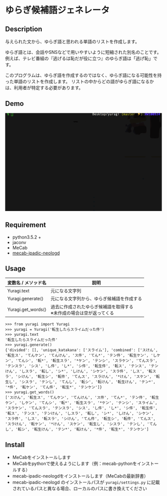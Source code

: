 ゆらぎ候補語ジェネレータ
===

## Description
与えられた文から、ゆらぎ語と思われる単語のリストを作成します。

ゆらぎ語とは、会話やSNSなどで用いやすいように短縮された別名のことです。
例えば、テレビ番組の『逃げるは恥だが役に立つ』のゆらぎ語は「逃げ恥」です。

このプログラムは、ゆらぎ語を作成するのではなく、ゆらぎ語になる可能性を持った単語のリストを作成します。
リストの中からどの語がゆらぎ語になるかは、利用者が特定する必要があります。

## Demo

![デモ画面](demo.gif)

## Requirement
- python3.5.2 +
- jaconv
- MeCab
- [mecab-ipadic-neologd](https://github.com/neologd/mecab-ipadic-neologd)

## Usage
|変数名 / メソッド名|説明|
|-|-|
|Yuragi.text|元になる文字列|
|Yuragi.generate()|元になる文字列から、ゆらぎ候補語を作成する|
|Yuragi.get_words()|過去に作成されたゆらぎ候補語を取得する<br>※未作成の場合は空が返ってくる|

```
>>> from yuragi import Yuragi
>>> yuragi = Yuragi('転生したらスライムだった件')
>>> yuragi.text
'転生したらスライムだった件'
>>> yuragi.generate()
{'divided': [], 'unique_katakana': ['スライム'], 'combined': ['スけん', '転生ス', 'てんケン', 'てんけん', 'ス件', 'てん*', 'テン件', '転生ケン', 'しケン', 'てんシ', '転*', '転生スラ', '*ケン', 'テンシ', 'スラケン', 'てんスラ', 'テンスラ', 'シス', 'し件', 'し*', 'シ件', '転生件', '転ス', 'テンス', 'テンけん', 'しスラ', '転し', 'シ*', 'しけん', 'シケン', 'スラ件', 'しス', '転スラ', 'シけん', '転生シ', '転件', 'てんス', 'スラけん', '*けん', 'スケン', '転生し', 'シスラ', 'テンし', 'てんし', '転シ', '転けん', '転生けん', 'テン*', '*件', '転ケン', 'てん件', '転生*', 'テンケン']}
>>> yuragi.get_words()
['スけん', '転生ス', 'てんケン', 'てんけん', 'ス件', 'てん*', 'テン件', '転生ケン', 'しケン', 'てんシ', '転*', '転生スラ', '*ケン', 'テンシ', 'スライム', 'スラケン', 'てんスラ', 'テンスラ', 'シス', 'し件', 'し*', 'シ件', '転生件', '転ス', 'テンス', 'テンけん', 'しスラ', '転し', 'シ*', 'しけん', 'シケン', 'スラ件', 'しス', '転スラ', 'シけん', 'てん件', '転生シ', '転件', 'てんス', 'スラけん', '転ケン', '*けん', 'スケン', '転生し', 'シスラ', 'テンし', 'てんし', '転シ', '転生けん', 'テン*', '転けん', '*件', '転生*', 'テンケン']
```

## Install
- MeCabをインストールします
- MeCabをpythonで使えるようにします（例：mecab-pythonをインストールする）
- mecab-ipadic-neologdをインストールします（MeCabの最新辞書）
- mecab-ipadic-neologd のインストールパスが `yuragi/settings.py` に記載されているパスと異なる場合、ローカルのパスに書き換えてください
